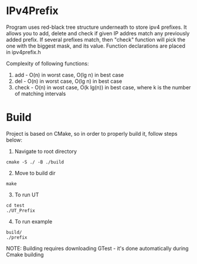 # IPv4Prefix
Program uses red-black tree structure underneath to store ipv4 prefixes.
It allows you to add, delete and check if given IP addres match any previously added prefix.
If several prefixes match, then "check" function will pick the one with the biggest mask, and its value.
Function declarations are placed in ipv4prefix.h

Complexity of following functions:
1. add - O(n) in worst case, O(lg n) in best case
2. del - O(n) in worst case, O(lg n) in best case
3. check - O(n) in wost case, O(k lg(n)) in best case, where k is the number of  matching intervals

# Build
Project is based on CMake, so in order to properly build it, follow steps below:

1. Navigate to root directory
```
cmake -S ./ -B ./build
```
2. Move to build dir
```
make
```
3. To run UT
```
cd test
./UT_Prefix
```
4. To run example
```
build/
./prefix
```
NOTE: Building requires downloading GTest - it's done automatically during Cmake building

#

